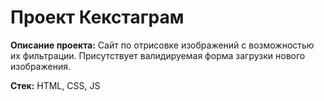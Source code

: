 # Проект Кекстаграм

**Описание проекта:** Сайт по отрисовке изображений с возможностью их фильтрации.
Присутствует валидируемая форма загрузки нового изображения.

**Стек:** HTML, CSS, JS
